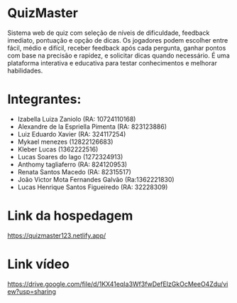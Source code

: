 # QuizMaster
Sistema web de quiz com seleção de níveis de dificuldade, feedback imediato, pontuação e opção de dicas. Os jogadores podem escolher entre fácil, médio e difícil, receber feedback após cada pergunta, ganhar pontos com base na precisão e rapidez, e solicitar dicas quando necessário. É uma plataforma interativa e educativa para testar conhecimentos e melhorar habilidades. 

# Integrantes:
- Izabella Luiza Zaniolo (RA: 10724110168)
- Alexandre de la Espriella Pimenta (RA: 823123886)
- Luiz Eduardo Xavier (RA: 324117254)
- Mykael menezes (12822126683)
- Kleber Lucas (1362222516)
- Lucas Soares do lago (1272324913)
- Anthomy tagliaferro (RA: 824120953)
- Renata Santos Macedo (RA: 82315517)
- João Victor Mota Fernandes Galvão (Ra:1362221830)
- Lucas Henrique Santos Figueiredo (RA: 32228309)

# Link da hospedagem
https://quizmaster123.netlify.app/


# Link vídeo
https://drive.google.com/file/d/1KX41eqIa3Wf3fwDefEIzGkOcMeeO4Zdu/view?usp=sharing






